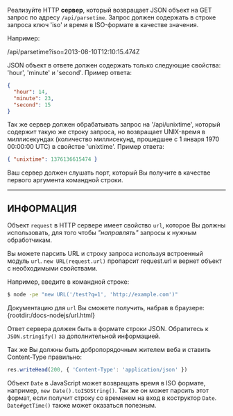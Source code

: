 Реализуйте HTTP **сервер**, который возвращает JSON объект на GET запрос по адресу `/api/parsetime`. Запрос должен содержать в строке запроса ключ 'iso' и время в ISO-формате в качестве значения.

Например:

  /api/parsetime?iso=2013-08-10T12:10:15.474Z

JSON объект в ответе должен содержать только следующие свойства: 'hour', 'minute' и 'second'. Пример ответа:

```json
{
  "hour": 14,
  "minute": 23,
  "second": 15
}
```

Так же сервер должен обрабатывать запрос на '/api/unixtime', который содержит такую же строку запроса, но возвращает UNIX-время в миллисекундах (количество миллисекунд, прошедшее с 1 января 1970 00:00:00 UTC) в свойстве 'unixtime'. Пример ответа:

```json
{ "unixtime": 1376136615474 }
```

Ваш сервер должен слушать порт, который Вы получите в качестве первого аргумента командной строки.

----------------------------------------------------------------------
## ИНФОРМАЦИЯ

Объект `request` в HTTP сервере имеет свойство `url`, которое Вы должны использовать, для того чтобы *"направлять"* запросы к нужным обработчикам.

Вы можете парсить URL и строку запроса используя встроенный модуль `url`. `new URL(request.url)` пропарсит request.url и вернет объект с необходимыми свойствами.

Например, введите в командной строке:

```sh
$ node -pe "new URL('/test?q=1', 'http://example.com')"
```

Документацию для `url` Вы cможете получить, набрав в браузере:
  {rootdir:/docs-nodejs/url.html}

Ответ сервера должен быть в формате строки JSON. Обратитесь к `JSON.stringify()` за дополнительной информацией.

Так же Вы должны быть добропорядочным жителем веба и ставить Content-Type правильно:

```js
res.writeHead(200, { 'Content-Type': 'application/json' })
```

Объект `Date` в JavaScript может возвращать время в ISO формате, например, `new Date().toISOString()`. Так же он может парсить этот формат, если получит строку со временем на вход в коструктор `Date`. `Date#getTime()` также может оказаться полезным.

